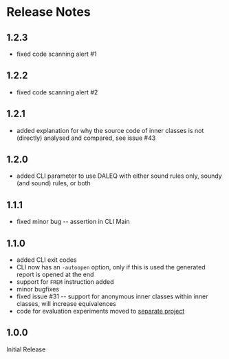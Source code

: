 # Release Notes

## 1.2.3

- fixed code scanning alert #1

## 1.2.2

- fixed code scanning alert #2

## 1.2.1

- added explanation for why the source code of inner classes is not (directly) analysed and compared, see issue #43

## 1.2.0

- added CLI parameter to use DALEQ with either sound rules only, soundy (and sound) rules, or both

## 1.1.1

- fixed minor bug -- assertion in CLI Main

## 1.1.0

- added CLI exit codes
- CLI now has an `-autoopen` option, only if this is used the generated report is opened at the end
- support for `FREM` instruction added
- minor bugfixes
- fixed issue #31 -- support for anonymous inner classes within inner classes, will increase equivalences
- code for evaluation experiments moved to [separate project](https://github.com/binaryeq/daleq-evaluation/)

## 1.0.0

Initial Release
